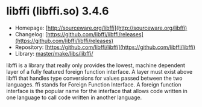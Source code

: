 # libffi (libffi.so) 3.4.6
 - Homepage: [http://sourceware.org/libffi](http://sourceware.org/libffi)
 - Changelog: [https://github.com/libffi/libffi/releases](https://github.com/libffi/libffi/releases)
 - Repository: [https://github.com/libffi/libffi](https://github.com/libffi/libffi)
 - Library: [master/make/libs/libffi/](https://github.com/Freetz-NG/freetz-ng/tree/master/make/libs/libffi/)

libffi is a library that really only provides the lowest, machine dependent layer of a fully featured foreign function interface. A layer must exist above libffi that handles type conversions for values passed between the two languages. ffi stands for Foreign Function Interface. A foreign function interface is the popular name for the interface that allows code written in one language to call code written in another language.
